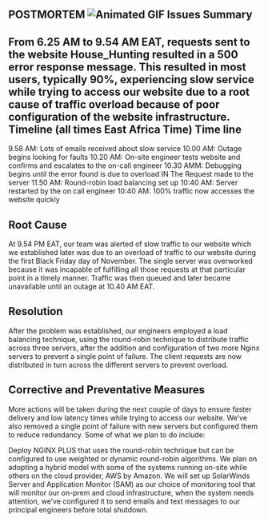 POSTMORTEM
![Animated GIF](https://s3.amazonaws.com/intranet-projects-files/holbertonschool-sysadmin_devops/294/pQ9YzVY.gif)
Issues Summary
---------------
From 6.25 AM to 9.54 AM EAT, requests sent to the website House_Hunting resulted in a 500 error response message. This resulted in most users, typically 90%, experiencing slow service while trying to access our website due to a root cause of traffic overload because of poor configuration of the website infrastructure. Timeline (all times East Africa Time)
Time line
----------
9.58 AM: Lots of emails received about slow service
10.00 AM: Outage begins looking for faults
10.20 AM: On-site engineer tests website and confirms and escalates to the on-call engineer
10.30 AMM: Debugging begins until the error found is due to overload IN The Request made to the server
11.50 AM: Round-robin load balancing set up
10:40 AM: Server restarted by the on call engineer
10:40 AM: 100% traffic now accesses the website quickly

Root Cause
-----------
At 9.54 PM EAT, our team was alerted of slow traffic to our website which we established later was due to an overload of traffic to our website during the first Black Friday day of November. The single server was overworked because it was incapable of fulfilling all those requests at that particular point in a timely manner. Traffic was then queued and later became unavailable until an outage at 10.40 AM EAT.

Resolution
-----------
After the problem was established, our engineers employed a load balancing technique, using the round-robin technique to distribute traffic across three servers, after the addition and configuration of two more Nginx servers to prevent a single point of failure. The client requests are now distributed in turn across the different servers to prevent overload.

Corrective and Preventative Measures
-------------------------------------
More actions will be taken during the next couple of days to ensure faster delivery and low latency times while trying to access our website. We’ve also removed a single point of failure with new servers but configured them to reduce redundancy. Some of what we plan to do include:

Deploy NGINX PLUS that uses the round-robin technique but can be configured to use weighted or dynamic round-robin algorithms.
We plan on adopting a hybrid model with some of the systems running on-site while others on the cloud provider, AWS by Amazon.
We will set up SolarWinds Server and Application Monitor (SAM) as our choice of monitoring tool that will monitor our on-prem and cloud infrastructure, when the system needs attention, we’ve configured it to send emails and text messages to our principal engineers before total shutdown.